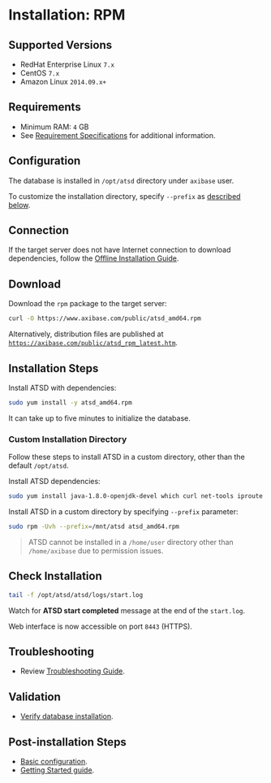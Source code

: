 # Installation: RPM

## Supported Versions

* RedHat Enterprise Linux `7.x`
* CentOS `7.x`
* Amazon Linux `2014.09.x+`

## Requirements

* Minimum RAM: `4` GB
* See [Requirement Specifications](./requirements.md) for additional information.

## Configuration

The database is installed in `/opt/atsd` directory under `axibase` user.

To customize the installation directory, specify `--prefix` as [described below](#custom-installation-directory).

## Connection

If the target server does not have Internet connection to download
dependencies, follow the [Offline Installation Guide](redhat-centos-offline.md).

## Download

Download the `rpm` package to the target server:

```bash
curl -O https://www.axibase.com/public/atsd_amd64.rpm
```

Alternatively, distribution files are published at [`https://axibase.com/public/atsd_rpm_latest.htm`](https://axibase.com/public/atsd_rpm_latest.htm).

## Installation Steps

Install ATSD with dependencies:

```sh
sudo yum install -y atsd_amd64.rpm
```

It can take up to five minutes to initialize the database.

### Custom Installation Directory

Follow these steps to install ATSD in a custom directory, other than the default `/opt/atsd`.

Install ATSD dependencies:

```sh
sudo yum install java-1.8.0-openjdk-devel which curl net-tools iproute
```

Install ATSD in a custom directory by specifying `--prefix` parameter:

```sh
sudo rpm -Uvh --prefix=/mnt/atsd atsd_amd64.rpm
```

> ATSD cannot be installed in a `/home/user` directory other than `/home/axibase` due to permission issues.

## Check Installation

```sh
tail -f /opt/atsd/atsd/logs/start.log
```

Watch for **ATSD start completed** message at the end of the `start.log`.

Web interface is now accessible on port `8443` (HTTPS).

## Troubleshooting

* Review [Troubleshooting Guide](troubleshooting.md).

## Validation

* [Verify database installation](verifying-installation.md).

## Post-installation Steps

* [Basic configuration](post-installation.md).
* [Getting Started guide](../tutorials/getting-started.md).
